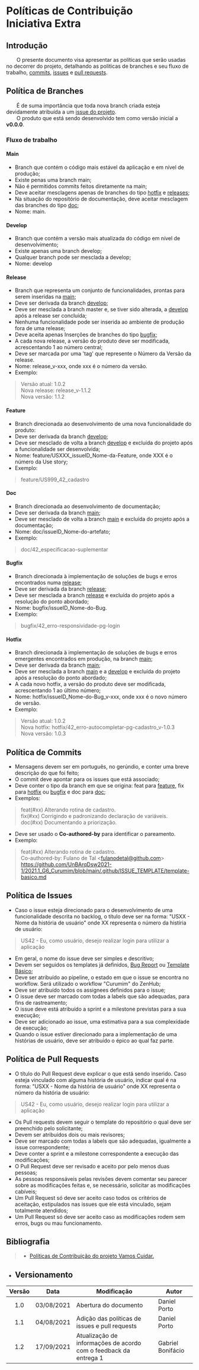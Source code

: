 # Políticas de Contribuição <br> <span class="rotulo-extra">Iniciativa Extra</span>

## Introdução
&emsp;&emsp;O presente documento visa apresentar as políticas que serão usadas no decorrer do projeto, detalhando as politicas de branches e seu fluxo de trabalho, [commits](https://github.com/UnBArqDsw2021-1/2021.1_G6_Curumim/commits/main), [issues](https://github.com/UnBArqDsw2021-1/2021.1_G6_Curumim/issues) e [pull requests](https://github.com/UnBArqDsw2021-1/2021.1_G6_Curumim/pulls).

## Política de Branches
&emsp;&emsp;É de suma importância que toda nova branch criada esteja devidamente atribuída a um [issue do projeto](https://github.com/UnBArqDsw2021-1/2021.1_G6_Curumim/issues).<br>
&emsp;&emsp;O produto que está sendo desenvolvido tem como versão inicial a **v0.0.0**.
### Fluxo de trabalho
#### Main
- Branch que contém o código mais estável da aplicação e em nível de produção;
- Existe penas uma branch main;
- Não é permitidos commits feitos diretamente na main;
- Deve aceitar mesclagens apenas de branches do tipo [hotfix](#hotfix) e [releases](#release);
- Na situação do repositório de documentação, deve aceitar mesclagem das branches do tipo [doc](#doc);
- Nome: main.

#### Develop
- Branch que contém a versão mais atualizada do código em nível de desenvolvimento;
- Existe apenas uma branch develop;
- Qualquer branch pode ser mesclada a develop;
- Nome: develop

#### Release
- Branch que representa um conjunto de funcionalidades, prontas para serem inseridas na [main](#main);
- Deve ser derivada da branch [develop](#develop);
- Deve ser mesclada a branch master e, se tiver sido alterada, a [develop](#develop) após a release ser concluída;
- Nenhuma funcionalidade pode ser inserida ao ambiente de produção fora de uma release;
- Deve aceita apenas Inserções de branches do tipo [bugfix](#bugfix);
- A cada nova release, a versão do produto deve ser modificada, acrescentando 1 ao número central;
- Deve ser marcada por uma 'tag' que represente o Número da Versão da release.
- Nome: release_v-xxx, onde xxx é o número da versão.
- Exemplo:
> Versão atual: 1.0.2<br>
> Nova release: release_v-1.1.2<br>
> Nova versão:  1.1.2  

#### Feature
- Branch direcionada ao desenvolvimento de uma nova funcionalidade do produto:
- Deve ser derivada da branch [develop](#develop);
- Deve ser mesclado de volta a branch [develop](#develop) e excluída do projeto após a funcionalidade ser desenvolvida;
- Nome: feature/USXXX_issueID_Nome-da-Feature, onde XXX é o número da Use story;
- Exemplo:
> feature/US999_42_cadastro

#### Doc
- Branch direcionada ao desenvolvimento de documentação;
- Deve ser derivada da branch [main](#main);
- Deve ser mesclado de volta a branch [main](#main) e excluída do projeto após a documentação;
- Nome: doc/issueID_Nome-do-artefato;
- Exemplo:
> doc/42_especificacao-suplementar

#### Bugfix
- Branch direcionada à implementação de soluções de bugs e erros encontrados numa [release](#release);
- Deve ser derivada da branch [release](#release);
- Deve ser mesclada a branch [release](#release) e excluída do projeto após a resolução do ponto abordado;
- Nome: bugfix/issueID_Nome-do-Bug.
- Exemplo:
> bugfix/42_erro-responsividade-pg-login

#### Hotfix
- Branch direcionada à implementação de soluções de bugs e erros emergentes encontrados em produção, na branch [main](#main);
- Deve ser derivada da branch [main](#main);
- Deve ser mesclada a branch [main](#main) e a [develop](#develop) e excluída do projeto após a resolução do ponto abordado;
- A cada novo hotfix, a versão do produto deve ser modificada, acrescentando 1 ao último número;
- Nome: hotfix/issueID_Nome-do-Bug_v-xxx, onde xxx é o novo número de versão.
- Exemplo:
> Versão atual: 1.0.2<br>
> Nova hotfix: hotfix/42_erro-autocompletar-pg-cadastro_v-1.0.3<br>
> Nova versão:  1.0.3 

## Política de Commits
- Mensagens devem ser em português, no gerúndio, e conter uma breve descrição do que foi feito;
- O commit deve apontar para os issues que está associado;
- Deve conter o tipo da branch em que se origina: feat para [feature](#feature), fix para [hotfix](#hotfix) ou [bugfix](#bugfix) e doc para [doc](#doc);
- Exemplos:

> feat(#xx) Alterando rotina de cadastro.<br>
> fix(#xx) Corrigindo e padronizando declaração de variáveis.<br>
> doc(#xx) Documentando a priorização.

- Deve ser usado o **Co-authored-by** para identificar o pareamento.
- Exemplo:

> feat(#xx) Alterando rotina de cadastro.<br>
> Co-authored-by: Fulano de Tal <<fulanodetal@github.com>>
https://github.com/UnBArqDsw2021-1/2021.1_G6_Curumim/blob/main/.github/ISSUE_TEMPLATE/template-basico.md
## Política de Issues
- Caso o issue esteja direcionado para o desenvolvimento de uma funcionalidade descrita no backlog, o título deve ser na forma: "USXX - Nome da história de usuário" onde XX representa o número da histíria de usuário:
> US42 - Eu, como usuário, desejo realizar login para utilizar a aplicação 
- Em geral, o nome do issue deve ser simples e descritivo;
- Devem ser seguidos os templates já definidos, [Bug Report](https://github.com/UnBArqDsw2021-1/2021.1_G6_Curumim/blob/main/.github/ISSUE_TEMPLATE/template-bug.md) ou [Template Básico](https://github.com/UnBArqDsw2021-1/2021.1_G6_Curumim/blob/main/.github/ISSUE_TEMPLATE/template-basico.md);
- Deve ser atribuído ao pipeline, o estado em que o issue se encontra no workflow. Será utilizado o workflow "Curumim" do ZenHub;
- Deve ser atribuído todos os assignees definidos para o issue;
- O issue deve ser marcado com todas a labels que são adequadas, para fins de rastreamento;
- O issue deve está atribuído a sprint e a milestone previstas para a sua execução;
- Deve ser adicionado ao issue, uma estimativa para a sua complexidade de execução;
- Quando o issue estiver direcionado para a implementação de uma histórias de usuário, deve ser atribuído o épico ao qual faz parte.

## Política de Pull Requests
- O título do Pull Request deve explicar o que está sendo inserido. Caso esteja vinculado com alguma história de usuário, indicar qual é na forma: "USXX - Nome da história de usuário" onde XX representa o número da história de usuário:
> US42 - Eu, como usuário, desejo realizar login para utilizar a aplicação 
- Os Pull requests devem seguir o template do repositório o qual deve ser preenchido pelo solicitante;
- Devem ser atribuídos dois ou mais revisores;
- Deve ser marcado com todas a labels que são adequadas, igualmente a issue correspondente;
- Deve conter a sprint e a milestone correspondente a execução das modificações;
- O Pull Request deve ser revisado e aceito por pelo menos duas pessoas;
- As pessoas responsáveis pelas revisões devem comentar seu parecer sobre as modificações feitas e, se necessário, solicitar as modificações cabíveis;
- Um Pull Request só deve ser aceito caso todos os critérios de aceitação, estipulados nas issues que ele está vinculado, sejam totalmente atendidos;
- Um Pull Request só deve ser aceito caso as modificações rodem sem erros, bugs ou mau funcionamento.

## Bibliografia
> - [Políticas de Contribuição do projeto Vamos Cuidar.](https://fga-eps-mds.github.io/2020.1-VC_Usuario/#/CONTRIBUTING)

- ## Versionamento
| Versão | Data | Modificação | Autor |
|:-:|--|--|--|
|1.0|03/08/2021| Abertura do documento | Daniel Porto |
|1.1|04/08/2021| Adição das políticas de issues e pull requests | Daniel Porto |
|1.2|17/09/2021| Atualização de informações de acordo com o feedback da entrega 1 | Gabriel Bonifácio |
